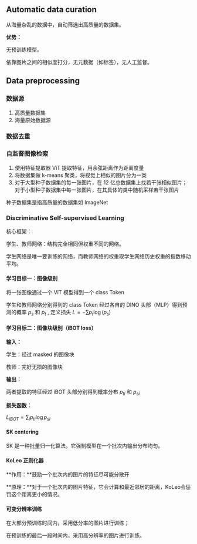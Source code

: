 ## Automatic data curation

从海量杂乱的数据中，自动筛选出高质量的数据集。

**优势：**

无预训练模型。

依靠图片之间的相似度打分，无元数据（如标签），无人工监督。

## Data preprocessing

### 数据源

1. 高质量数据集
2. 海量原始数据源

### 数据去重

### 自监督图像检索

1. 使用特征提取器 ViT 提取特征，用余弦距离作为距离度量
2. 将数据集做 k-means 聚类，将视觉上相似的图片分为一类
3. 对于大型种子数据集的每一张图片，在 12 亿总数据集上找若干张相似图片；对于小型种子数据集中每一张图片，在其具体的类中随机采样若干张图片

种子数据集是指高质量的数据集如 ImageNet

### Discriminative Self-supervised Learning

核心框架：

学生、教师网络：结构完全相同但权重不同的网络。

学生网络是唯一要训练的网络，而教师网络的权重取学生网络历史权重的指数移动平均。

#### 学习目标一：图像级别

将一张图像通过一个 ViT 模型得到一个 class Token

学生和教师网络分别得到的 class Token 经过各自的 DINO 头部（MLP）得到预测的概率 $p_s$ 和 $p_t$   , 定义损失 $L = -\sum p_t\log(p_s)$

#### 学习目标二：图像块级别（iBOT loss）

**输入：**

学生：经过 masked 的图像块

教师：完好无损的图像块

**输出：**

两者提取的特征经过 iBOT 头部分别得到概率分布 $p_{ti}$ 和 $p_{si}$

**损失函数：**

$L_{iBOT} = \sum_i p_{ti}\log p_{si}$

#### SK centering

SK 是一种批量归一化算法。它强制模型在一个批次内输出分布均匀。

#### KoLeo 正则化器

**作用：**鼓励一个批次内的图片的特征尽可能分散开

**原理：**对于一个批次内的图片特征，它会计算和最近邻居的距离，KoLeo会惩罚这个距离更小的情况。

#### 可变分辨率训练

在大部分预训练时间内，采用低分率的图片进行训练；

在预训练的最后一段时间内，采用高分辨率的图片进行训练。
